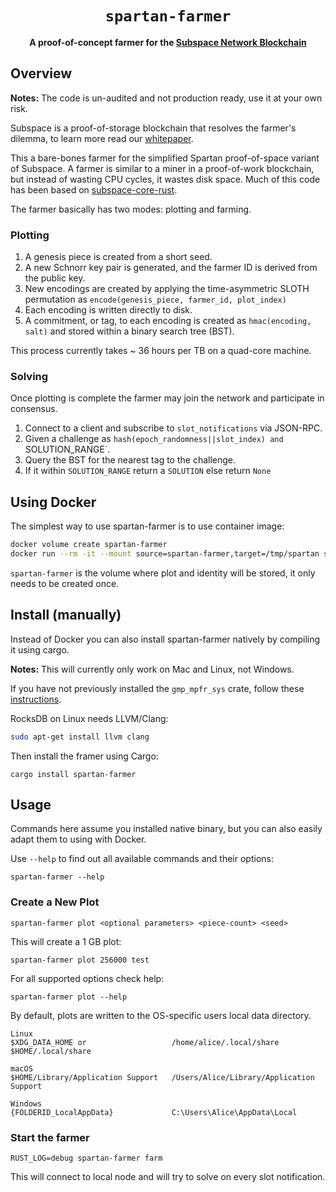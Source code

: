 <div align="center">
  <h1><code>spartan-farmer</code></h1>
  <strong>A proof-of-concept farmer for the <a href="https://subspace.network/">Subspace Network Blockchain</a></strong>
</div>

## Overview
**Notes:** The code is un-audited and not production ready, use it at your own risk.

Subspace is a proof-of-storage blockchain that resolves the farmer's dilemma, to learn more read our [whitepaper](https://drive.google.com/file/d/1v847u_XeVf0SBz7Y7LEMXi72QfqirstL/view). 

This a bare-bones farmer for the simplified Spartan proof-of-space variant of Subspace. A farmer is similar to a miner in a proof-of-work blockchain, but instead of wasting CPU cycles, it wastes disk space. Much of this code has been based on [subspace-core-rust](https://www.github.com/subspace/subspace-core-rust).

The farmer basically has two modes: plotting and farming.

### Plotting
1. A genesis piece is created from a short seed.
2. A new Schnorr key pair is generated, and the farmer ID is derived from the public key.
3. New encodings are created by applying the time-asymmetric SLOTH permutation as `encode(genesis_piece, farmer_id, plot_index)`
4. Each encoding is written directly to disk.
5. A commitment, or tag, to each encoding is created as `hmac(encoding, salt)` and stored within a binary search tree (BST).

This process currently takes ~ 36 hours per TB on a quad-core machine.

### Solving
Once plotting is complete the farmer may join the network and participate in consensus.

1. Connect to a client and subscribe to `slot_notifications` via JSON-RPC.
2. Given a challenge as `hash(epoch_randomness||slot_index) and `SOLUTION_RANGE`.
3. Query the BST for the nearest tag to the challenge.
4. If it within `SOLUTION_RANGE` return a `SOLUTION` else return `None`

## Using Docker
The simplest way to use spartan-farmer is to use container image:
```bash
docker volume create spartan-farmer
docker run --rm -it --mount source=spartan-farmer,target=/tmp/spartan subspacelabs/spatran-farmer --help
```

`spartan-farmer` is the volume where plot and identity will be stored, it only needs to be created once.

## Install (manually)
Instead of Docker you can also install spartan-farmer natively by compiling it using cargo.

**Notes:** This will currently only work on Mac and Linux, not Windows.

If you have not previously installed the `gmp_mpfr_sys` crate, follow these [instructions](https://docs.rs/gmp-mpfr-sys/1.3.0/gmp_mpfr_sys/index.html#building-on-gnulinux). 

RocksDB on Linux needs LLVM/Clang:
```bash
sudo apt-get install llvm clang
```

Then install the framer using Cargo:
```
cargo install spartan-farmer
```

## Usage
Commands here assume you installed native binary, but you can also easily adapt them to using with Docker.

Use `--help` to find out all available commands and their options:
```
spartan-farmer --help
```

### Create a New Plot
```
spartan-farmer plot <optional parameters> <piece-count> <seed>
```

This will create a 1 GB plot:
```
spartan-farmer plot 256000 test
```

For all supported options check help:
```
spartan-farmer plot --help
```

By default, plots are written to the OS-specific users local data directory.

```
Linux
$XDG_DATA_HOME or                   /home/alice/.local/share
$HOME/.local/share 

macOS
$HOME/Library/Application Support   /Users/Alice/Library/Application Support

Windows
{FOLDERID_LocalAppData}             C:\Users\Alice\AppData\Local
```

### Start the farmer
```
RUST_LOG=debug spartan-farmer farm
```

This will connect to local node and will try to solve on every slot notification.




